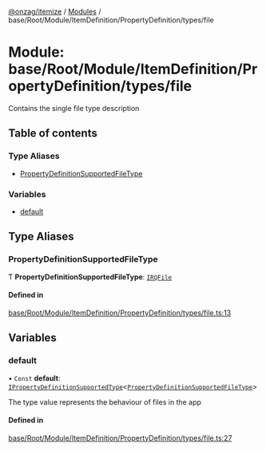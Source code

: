 [@onzag/itemize](../README.md) / [Modules](../modules.md) / base/Root/Module/ItemDefinition/PropertyDefinition/types/file

# Module: base/Root/Module/ItemDefinition/PropertyDefinition/types/file

Contains the single file type description

## Table of contents

### Type Aliases

- [PropertyDefinitionSupportedFileType](base_Root_Module_ItemDefinition_PropertyDefinition_types_file.md#propertydefinitionsupportedfiletype)

### Variables

- [default](base_Root_Module_ItemDefinition_PropertyDefinition_types_file.md#default)

## Type Aliases

### PropertyDefinitionSupportedFileType

Ƭ **PropertyDefinitionSupportedFileType**: [`IRQFile`](../interfaces/rq_querier.IRQFile.md)

#### Defined in

[base/Root/Module/ItemDefinition/PropertyDefinition/types/file.ts:13](https://github.com/onzag/itemize/blob/59702dd5/base/Root/Module/ItemDefinition/PropertyDefinition/types/file.ts#L13)

## Variables

### default

• `Const` **default**: [`IPropertyDefinitionSupportedType`](../interfaces/base_Root_Module_ItemDefinition_PropertyDefinition_types.IPropertyDefinitionSupportedType.md)\<[`PropertyDefinitionSupportedFileType`](base_Root_Module_ItemDefinition_PropertyDefinition_types_file.md#propertydefinitionsupportedfiletype)\>

The type value represents the behaviour of files in the app

#### Defined in

[base/Root/Module/ItemDefinition/PropertyDefinition/types/file.ts:27](https://github.com/onzag/itemize/blob/59702dd5/base/Root/Module/ItemDefinition/PropertyDefinition/types/file.ts#L27)
